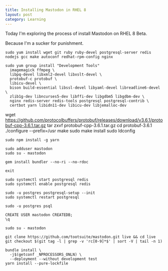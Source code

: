 ```yaml
---
title: Installing Mastodon in RHEL 8
layout: post
category: Learning
---
```

Today I'm exploring the process of install Mastodon on RHEL 8 Beta.

Because I'm a sucker for punishment.

    sudo yum install wget git ruby ruby-devel postgresql-server redis nodejs gcc make autoconf redhat-rpm-config nginx

    sudo yum group install "Development Tools"
      imagemagick ffmpeg \
      libpq-devel libxml2-devel libxslt-devel \
      protobuf-c protobuf \
      libicu-devel \
      bison build-essential libssl-devel libyaml-devel libreadline6-devel \
      zlib1g-dev libncurses5-dev libffi-dev libgdbm5 libgdbm-dev \
      nginx redis-server redis-tools postgresql postgresql-contrib \
      certbot yarn libidn11-dev libicu-dev libjemalloc-dev


wget https://github.com/protocolbuffers/protobuf/releases/download/v3.6.1/protobuf-cpp-3.6.1.tar.gz
tar zxvf protobuf-cpp-3.6.1.tar.gz
cd protobuf-3.6.1
./configure --prefix=/usr
make
sudo make install
sudo ldconfig

    sudo npm install -g yarn

    sudo adduser mastodon
    sudo su - mastodon

    gem install bundler --no-ri --no-rdoc

    exit

    sudo systemctl start postgresql redis
    sudo systemctl enable postgresql redis

    sudo -u postgres postgresql-setup --init
    sudo systemctl restart postgresql

    sudo -u postgres psql

    CREATE USER mastodon CREATEDB;
    \q

    sudo su - mastodon

    git clone https://github.com/tootsuite/mastodon.git live && cd live
    git checkout $(git tag -l | grep -v 'rc[0-9]*$' | sort -V | tail -n 1)

    bundle install \
      -j$(getconf _NPROCESSORS_ONLN) \
      --deployment --without development test
    yarn install --pure-lockfile
